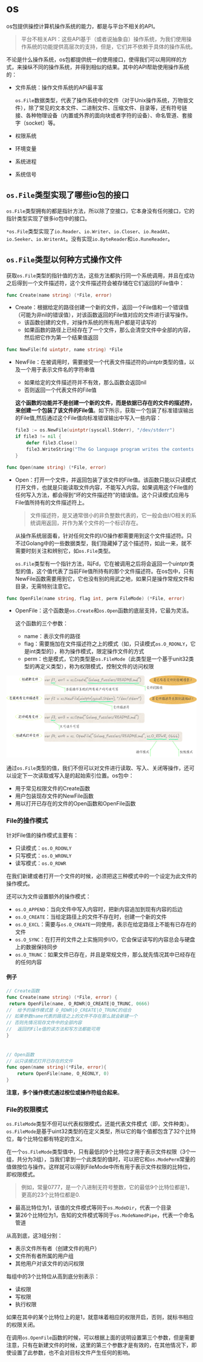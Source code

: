 # os

os包提供操控计算机操作系统的能力，都是与平台不相关的API。

> 平台不相关API：这些API基于（或者说抽象自）操作系统，为我们使用操作系统的功能提供高层次的支持，但是，它们并不依赖于具体的操作系统。

不论是什么操作系统，os包都提供统一的使用接口，使得我们可以用同样的方式，来操纵不同的操作系统，并得到相似的结果。其中的API帮助使用操作系统的：

- 文件系统：操作文件系统的API最丰富

    `os.File`数据类型，代表了操作系统中的文件（对于Unix操作系统，万物皆文件），除了常见的文本文件、二进制文件、压缩文件、目录等，还有符号链接、各种物理设备（内置或外界的面向块或者字符的设备）、命名管道、套接字（socket）等。

- 权限系统
- 环境变量
- 系统进程
- 系统信号

## `os.File`类型实现了哪些io包的接口

`os.File`类型拥有的都是指针方法，所以除了空接口，它本身没有任何接口，它的指针类型实现了很多io包中的接口。

`*os.File`类型实现了`io.Reader`、`io.Writer`、`io.Closer`、`io.ReadAt`、`io.Seeker`、`io.WriterAt`。没有实现`io.ByteReader`和`io.RuneReader`。

## `os.File`类型以何种方式操作文件

获取`os.File`类型的指针值的方法，这些方法都执行同一个系统调用，并且在成功之后得到一个文件描述符，这个文件描述符会被存储在它们返回的File值中：

```go
func Create(name string) (*File, error)
```

- Create：根据给定的路径创建一个新的文件，返回一个File值和一个错误值（可能为非nil的错误值），对该函数返回的File值对应的文件进行读写操作。
  - 该函数创建的文件，对操作系统的所有用户都是可读写的
  - 如果函数的路径上已经存在了一个文件，那么会清空文件中全部的内容，然后把它作为第一个结果值返回

```go
func NewFile(fd uintptr, name string) *File
```

- NewFile：在被调用时，需要接受一个代表文件描述符的uintptr类型的值，以及一个用于表示文件名的字符串值

    - 如果给定的文件描述符并不有效，那么函数会返回nil
    - 否则返回一个代表文件的File值

    **这个函数的功能并不是创建一个新的文件，而是依据已存在的文件的描述符，来创建一个包装了该文件的File值**。如下所示，获取一个包装了标准错误输出的File值,然后通过这个File值向标准错误输出中写入一些内容：

    ```go
    file3 := os.NewFile(uintptr(syscall.Stderr), "/dev/stderr")
    if file3 != nil {
        defer file3.Close()
        file3.WriteString("The Go language program writes the contents into stderr.\n")
    }
    ```

```go
func Open(name string) (*File, error)
```

- Open：打开一个文件，并返回包装了该文件的File值。该函数只能以只读模式打开文件，也就是只能读取文件内容，不能写入内容。如果调用这个File值的任何写入方法，都会得到“坏的文件描述符”的错误值。这个只读模式应用与File值所持有的文件描述符上。

    > 文件描述符，是又通常很小的非负整数代表的，它一般会由I/O相关的系统调用返回，并作为某个文件的一个标识存在。

    从操作系统层面看，针对任何文件的I/O操作都需要用到这个文件描述符。只不过Golang中的一些数据类型，我们隐藏掉了这个描述符，如此一来，就不需要时刻关注和辨别它，如`os.File`类型。
    
    `os.File`类型有一个指针方法，叫Fd，它在被调用之后将会返回一个uintptr类型的值，这个值代表了当前File值所持有的那个文件描述符。在os包中，只有NewFile函数需要用到它，它也没有别的用武之地，如果只是操作常规文件和目录，无需特别注意它。

```go
func OpenFile(name string, flag int, perm FileMode) (*File, error)
```

- OpenFile：这个函数是`os.Create`和`os.Open`函数的底层支持，它最为灵活。

    这个函数的三个参数：

    - name：表示文件的路径
    - flag：需要施加在文件描述符之上的模式（如，只读模式`os.O_RDONLY`，它是int类型的），称为操作模式，限定操作文件的方式
    - perm：也是模式，它的类型是`os.FileMode`（此类型是一个基于unit32类型的再定义类型），称为权限模式，控制文件的访问权限

![images](../../images/os-file.png)

通过`os.File`类型的值，我们不但可以对文件进行读取、写入、关闭等操作，还可以设定下一次读取或写入是的起始索引位置。os包中：

- 用于常见权限文件的Create函数
- 用户包装现存文件的NewFile函数
- 用以打开已存在的文件的Open函数和OpenFile函数

### File的操作模式

针对File值的操作模式主要有：

- 只读模式：`os.O_RDONLY`
- 只写模式：`os.O_WRONLY`
- 读写模式：`os.O_RDWR`

在我们新建或者打开一个文件的时候，必须把这三种模式中的一个设定为此文件的操作模式。

还可以为文件设置额外的操作模式：

- `os.O_APPEND`：当向文件中写入内容时，把新内容追加到现有内容的后边
- `os.O_CREATE`：当给定路径上的文件不存在时，创建一个新的文件
- `os.O_EXCL`：需要与`os.O_CREATE`一同使用，表示在给定路径上不能有已存在的文件
- `os.O_SYNC`：在打开的文件之上实施同步I/O，它会保证读写的内容总会与硬盘上的数据保持同步
- `os.O_TRUNC`：如果文件已存在，并且是常规文件，那么就先情况其中已经存在的任何内容

#### 例子

```go
// Create函数
func Create(name string) (*File, error) {
 return OpenFile(name, O_RDWR|O_CREATE|O_TRUNC, 0666)
//  给予的操作模式是 O_RDWR|O_CREATE|O_TRUNC的组合
// 如果参数name代表的路径之上的文件不存在那么就会新建一个
// 否则先情况现存文件中的全部内容
//  返回的File值的读方法和写方法都能可用
}


// Open函数
// 以只读模式打开已存在的文件
func open(name string)(*File, error){
    return OpenFile(name, O_REONLY, 0)
}
```

**注意，多个操作模式通过桉位或操作符组合起来**。

### File的权限模式

`os.FileMode`类型不但可以代表权限模式，还能代表文件模式（即，文件种类）。`os.FileMode`是基于uint32类型的在定义类型，所以它的每个值都包含了32个比特位，每个比特位都有特定的含义。

在一个`os.FileMode`类型值中，只有最低的9个比特位才用于表示文件权限（3个一组，共分为3组），当我们拿到一个此类型的值时，可以把它和`os.ModePerm`常量的值做按位与操作。这样就可以得到FileMode中所有用于表示文件权限的比特位，即权限模式。

> 例如，常量0777，是一个八进制无符号整数，它的最低9个比特位都是1，更高的23个比特位都是0.

- 最高比特位为1，该值的文件模式等同于`os.ModeDir`，代表一个目录
- 第26个比特位为1，告知的文件模式等同于`os.ModeNamedPipe`，代表一个命名管道

从高到底，这3组分别：

- 表示文件所有者（创建文件的用户）
- 文件所有者所属的用户组
- 其他用户对该文件的访问权限
  
每组中的3个比特位从高到底分别表示：

- 读权限
- 写权限
- 执行权限

如果在其中的某个比特位上的是1，就意味着相应的权限开启，否则，就标书相应的权限关闭。

在调用`os.OpenFile`函数的时候，可以根据上面的说明设置第三个参数，但是需要注意，只有在新建文件的时候，这里的第三个参数才是有效的，在其他情况下，即使设置了此参数，也不会对目标文件产生任何的影响。
